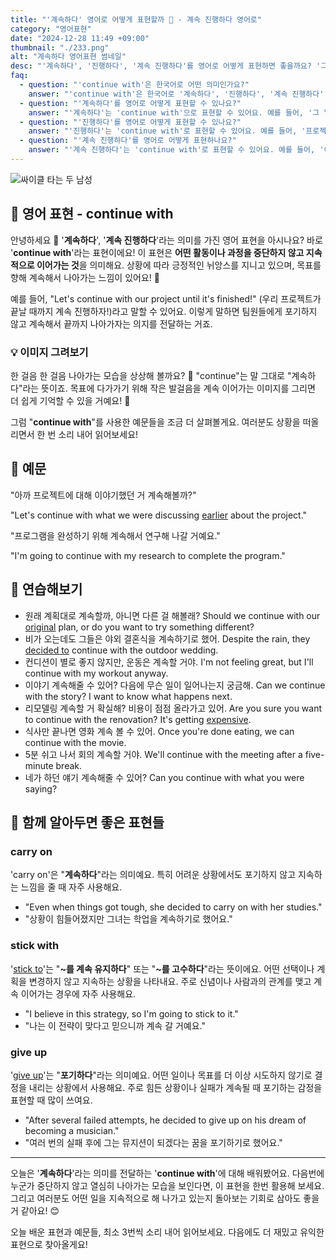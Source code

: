 ```yaml
---
title: "'계속하다' 영어로 어떻게 표현할까 🔄 - 계속 진행하다 영어로"
category: "영어표현"
date: "2024-12-28 11:49 +09:00"
thumbnail: "./233.png"
alt: "계속하다 영어표현 썸네일"
desc: "'계속하다', '진행하다', '계속 진행하다'를 영어로 어떻게 표현하면 좋을까요? '그 일을 계속해도 될까요?', '프로젝트를 계속 진행해도 괜찮아요?' 등을 영어로 표현하는 법을 배워봅시다. 다양한 예문을 통해서 연습하고 본인의 표현으로 만들어 보세요."
faq:
  - question: "'continue with'은 한국어로 어떤 의미인가요?"
    answer: "'continue with'은 한국어로 '계속하다', '진행하다', '계속 진행하다' 등으로 번역될 수 있어요. 어떤 일이나 활동을 멈추지 않고 이어서 진행할 때 사용해요."
  - question: "'계속하다'를 영어로 어떻게 표현할 수 있나요?"
    answer: "'계속하다'는 'continue with'으로 표현할 수 있어요. 예를 들어, '그 일을 계속해도 될까요?'는 'Can I continue with that work?'로 말할 수 있어요."
  - question: "'진행하다'를 영어로 어떻게 표현할 수 있나요?"
    answer: "'진행하다'는 'continue with'로 표현할 수 있어요. 예를 들어, '프로젝트를 진행해도 괜찮아요?'는 'Is it okay to continue with the project?'로 말할 수 있어요."
  - question: "'계속 진행하다'를 영어로 어떻게 표현하나요?"
    answer: "'계속 진행하다'는 'continue with'로 표현할 수 있어요. 예를 들어, '이제 계속 진행할게요'는 'I will continue with it now'로 표현할 수 있어요."
---
```


![싸이클 타는 두 남성](./233-1.jpg)

## 🌟 영어 표현 - continue with

안녕하세요 👋 '**계속하다**', '**계속 진행하다**'라는 의미를 가진 영어 표현을 아시나요? 바로 '**continue with**'라는 표현이에요! 이 표현은 **어떤 활동이나 과정을 중단하지 않고 지속적으로 이어가는 것**을 의미해요. 상황에 따라 긍정적인 뉘앙스를 지니고 있으며, 목표를 향해 계속해서 나아가는 느낌이 있어요! 🚀

예를 들어, "Let's continue with our project until it's finished!" (우리 프로젝트가 끝날 때까지 계속 진행하자!)라고 말할 수 있어요. 이렇게 말하면 팀원들에게 포기하지 않고 계속해서 끝까지 나아가자는 의지를 전달하는 거죠.

### 💡 이미지 그려보기

한 걸음 한 걸음 나아가는 모습을 상상해 볼까요? 👣 "continue"는 말 그대로 "계속하다"라는 뜻이죠. 목표에 다가가기 위해 작은 발걸음을 계속 이어가는 이미지를 그리면 더 쉽게 기억할 수 있을 거예요! 🌟

그럼 "**continue with**"를 사용한 예문들을 조금 더 살펴볼게요. 여러분도 상황을 떠올리면서 한 번 소리 내어 읽어보세요!

## 📖 예문

"아까 프로젝트에 대해 이야기했던 거 계속해볼까?"

"Let's continue with what we were discussing [earlier](/blog/in-english/397.earlier/) about the project."

"프로그램을 완성하기 위해 계속해서 연구해 나갈 거예요."

"I'm going to continue with my research to complete the program."

## 💬 연습해보기

<ul data-interactive-list>
  <li data-interactive-item>
    <span data-toggler>원래 계획대로 계속할까, 아니면 다른 걸 해볼래?</span>
    <span data-answer>Should we continue with our <a href="/blog/in-english/424.original/">original</a> plan, or do you want to try something different?</span>
  </li>
  <li data-interactive-item>
    <span data-toggler>비가 오는데도 그들은 야외 결혼식을 계속하기로 했어.</span>
    <span data-answer>Despite the rain, they <a href="/blog/in-english/062.decide-to/">decided to</a> continue with the outdoor wedding.</span>
  </li>
  <li data-interactive-item>
    <span data-toggler>컨디션이 별로 좋지 않지만, 운동은 계속할 거야.</span>
    <span data-answer>I'm not feeling great, but I'll continue with my workout anyway.</span>
  </li>
  <li data-interactive-item>
    <span data-toggler>이야기 계속해줄 수 있어? 다음에 무슨 일이 일어나는지 궁금해.</span>
    <span data-answer>Can we continue with the story? I want to know what happens next.</span>
  </li>
  <li data-interactive-item>
    <span data-toggler>리모델링 계속할 거 확실해? 비용이 점점 올라가고 있어.</span>
    <span data-answer>Are you sure you want to continue with the renovation? It's getting <a href="/blog/in-english/317.expensive/">expensive</a>.</span>
  </li>
  <li data-interactive-item>
    <span data-toggler>식사만 끝나면 영화 계속 볼 수 있어.</span>
    <span data-answer>Once you're done eating, we can continue with the movie.</span>
  </li>
  <li data-interactive-item>
    <span data-toggler>5분 쉬고 나서 회의 계속할 거야.</span>
    <span data-answer>We'll continue with the meeting after a five-minute break.</span>
  </li>
  <li data-interactive-item>
    <span data-toggler>네가 하던 얘기 계속해줄 수 있어?</span>
    <span data-answer>Can you continue with what you were saying?</span>
  </li>
</ul>

## 🤝 함께 알아두면 좋은 표현들

### carry on

'carry on'은 "**계속하다**"라는 의미예요. 특히 어려운 상황에서도 포기하지 않고 지속하는 느낌을 줄 때 자주 사용해요.

- "Even when things got tough, she decided to carry on with her studies."
- "상황이 힘들어졌지만 그녀는 학업을 계속하기로 했어요."

### stick with

'[stick to](/blog/vocab-1/015.stick-to/)'는 "**~를 계속 유지하다**" 또는 "**~를 고수하다**"라는 뜻이에요. 어떤 선택이나 계획을 변경하지 않고 지속하는 상황을 나타내요. 주로 신념이나 사람과의 관계를 맺고 계속 이어가는 경우에 자주 사용해요.

- "I believe in this strategy, so I'm going to stick to it."
- "나는 이 전략이 맞다고 믿으니까 계속 갈 거예요."

### give up

'[give up](/blog/vocab-1/046.give-up/)'는 "**포기하다**"라는 의미예요. 어떤 일이나 목표를 더 이상 시도하지 않기로 결정을 내리는 상황에서 사용해요. 주로 힘든 상황이나 실패가 계속될 때 포기하는 감정을 표현할 때 많이 쓰여요.

- "After several failed attempts, he decided to give up on his dream of becoming a musician."
- "여러 번의 실패 후에 그는 뮤지션이 되겠다는 꿈을 포기하기로 했어요."

---

오늘은 '**계속하다**'라는 의미를 전달하는 '**continue with**'에 대해 배워봤어요. 다음번에 누군가 중단하지 않고 열심히 나아가는 모습을 보인다면, 이 표현을 한번 활용해 보세요. 그리고 여러분도 어떤 일을 지속적으로 해 나가고 있는지 돌아보는 기회로 삼아도 좋을거 같아요! 😊

오늘 배운 표현과 예문들, 최소 3번씩 소리 내어 읽어보세요. 다음에도 더 재밌고 유익한 표현으로 찾아올게요!
